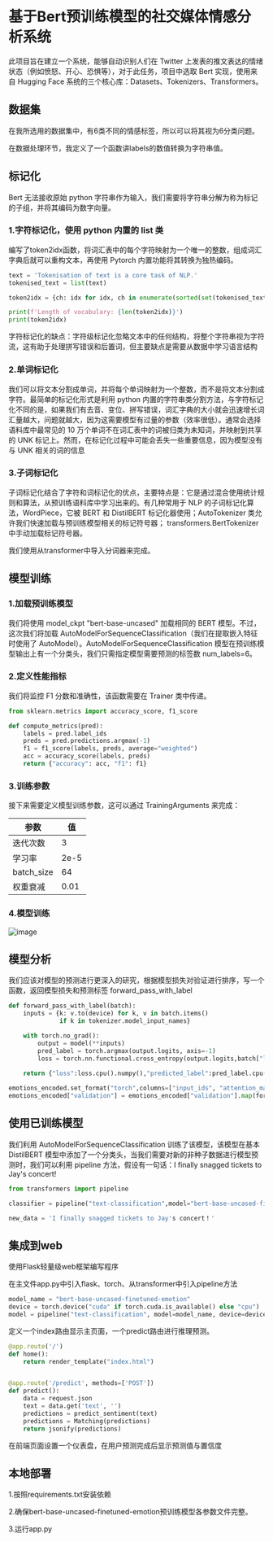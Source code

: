 # 基于Bert预训练模型的社交媒体情感分析系统

此项目旨在建立一个系统，能够自动识别人们在 Twitter 上发表的推文表达的情绪状态（例如愤怒、开心、恐惧等），对于此任务，项目中选取 Bert 实现，使用来自 Hugging Face 系统的三个核心库：Datasets、Tokenizers、Transformers。

## 数据集

在我所选用的数据集中，有6类不同的情感标签，所以可以将其视为6分类问题。

在数据处理环节，我定义了一个函数讲labels的数值转换为字符串值。

## 标记化

Bert 无法接收原始 python 字符串作为输入，我们需要将字符串分解为称为标记的子组，并将其编码为数字向量。

### 1.字符标记化，使用 python 内置的 list 类

编写了token2idx函数，将词汇表中的每个字符映射为一个唯一的整数，组成词汇字典后就可以重构文本，再使用 Pytorch 内置功能将其转换为独热编码。

```python
text = 'Tokenisation of text is a core task of NLP.'
tokenised_text = list(text)

token2idx = {ch: idx for idx, ch in enumerate(sorted(set(tokenised_text)))}

print(f'Length of vocabulary: {len(token2idx)}')
print(token2idx)
```

字符标记化的缺点：字符级标记化忽略文本中的任何结构，将整个字符串视为字符流，这有助于处理拼写错误和后置词，但主要缺点是需要从数据中学习语言结构

### 2.单词标记化

我们可以将文本分割成单词，并将每个单词映射为一个整数，而不是将文本分割成字符。最简单的标记化形式是利用 python 内置的字符串类分割方法，与字符标记化不同的是，如果我们有去音、变位、拼写错误，词汇字典的大小就会迅速增长词汇量越大，问题就越大，因为这需要模型有过量的参数（效率很低）。通常会选择语料库中最常见的 10 万个单词不在词汇表中的词被归类为未知词，并映射到共享的 UNK 标记上。然而，在标记化过程中可能会丢失一些重要信息，因为模型没有与 UNK 相关的词的信息

### 3.子词标记化

子词标记化结合了字符和词标记化的优点，主要特点是：它是通过混合使用统计规则和算法，从预训练语料库中学习出来的。有几种常用于 NLP 的子词标记化算法，WordPiece，它被 BERT 和 DistilBERT 标记化器使用；AutoTokenizer 类允许我们快速加载与预训练模型相关的标记符号器； transformers.BertTokenizer 中手动加载标记符号器。

我们使用从transformer中导入分词器来完成。

## 模型训练

### 1.加载预训练模型

我们将使用 model_ckpt "bert-base-uncased" 加载相同的 BERT 模型。不过，这次我们将加载 AutoModelForSequenceClassification（我们在提取嵌入特征时使用了 AutoModel）。AutoModelForSequenceClassification 模型在预训练模型输出上有一个分类头，我们只需指定模型需要预测的标签数 num_labels=6。

### 2.定义性能指标

我们将监控 F1 分数和准确性，该函数需要在 Trainer 类中传递。

```python
from sklearn.metrics import accuracy_score, f1_score

def compute_metrics(pred):
    labels = pred.label_ids
    preds = pred.predictions.argmax(-1)
    f1 = f1_score(labels, preds, average="weighted")
    acc = accuracy_score(labels, preds)
    return {"accuracy": acc, "f1": f1}
```

### 3.训练参数

接下来需要定义模型训练参数，这可以通过 TrainingArguments 来完成：



| 参数       | 值   |
| ---------- | ---- |
| 迭代次数   | 3    |
| 学习率     | 2e-5 |
| batch_size | 64   |
| 权重衰减   | 0.01 |

### 4.模型训练

![image](https://github.com/user-attachments/assets/3ded7fcc-b93c-420f-8420-f605e398f484)


## 模型分析

我们应该对模型的预测进行更深入的研究，根据模型损失对验证进行排序，写一个函数，返回模型损失和预测标签 forward_pass_with_label

```python
def forward_pass_with_label(batch):
    inputs = {k: v.to(device) for k, v in batch.items()
              if k in tokenizer.model_input_names}

    with torch.no_grad():
        output = model(**inputs)
        pred_label = torch.argmax(output.logits, axis=-1)
        loss = torch.nn.functional.cross_entropy(output.logits,batch["label"].to(device),reduction="none")
        
    return {"loss":loss.cpu().numpy(),"predicted_label":pred_label.cpu().numpy()}

emotions_encoded.set_format("torch",columns=["input_ids", "attention_mask", "label"])
emotions_encoded["validation"] = emotions_encoded["validation"].map(forward_pass_with_label,batched=True,batch_size=16)
```

## 使用已训练模型

我们利用 AutoModelForSequenceClassification 训练了该模型，该模型在基本 DistilBERT 模型中添加了一个分类头，当我们需要对新的非种子数据进行模型预测时，我们可以利用 pipeline 方法，假设有一句话：I finally snagged tickets to Jay's concert!

```python
from transformers import pipeline

classifier = pipeline("text-classification",model="bert-base-uncased-finetuned-emotion")

new_data = 'I finally snagged tickets to Jay's concert！'
```

## 集成到web

使用Flask轻量级web框架编写程序

在主文件app.py中引入flask、torch、从transformer中引入pipeline方法

```python
model_name = "bert-base-uncased-finetuned-emotion"
device = torch.device("cuda" if torch.cuda.is_available() else "cpu")
model = pipeline("text-classification", model=model_name, device=device)
```

定义一个index路由显示主页面，一个predict路由进行推理预测。

```python
@app.route('/')
def home():
    return render_template("index.html")


@app.route('/predict', methods=['POST'])
def predict():
    data = request.json
    text = data.get('text', '')
    predictions = predict_sentiment(text)
    predictions = Matching(predictions)
    return jsonify(predictions)
```

在前端页面设置一个仪表盘，在用户预测完成后显示预测值与置信度

## 本地部署

1.按照requirements.txt安装依赖

2.确保bert-base-uncased-finetuned-emotion预训练模型各参数文件完整。

3.运行app.py
